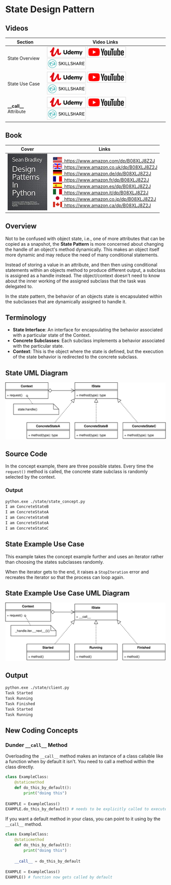 # State Design Pattern

## Videos

Section | Video Links
-|-
State Overview | <a id="udemyVideoLink" href="https://www.udemy.com/course/design-patterns-in-python/learn/lecture/25650184/?referralCode=7493DBBBF97FF2B0D24D" target="_blank" title="State Overview"><img src="/img/udemy_btn_sm.gif" alt="State Overview"/></a>&nbsp;<a id="ytVideoLink" href="https://youtu.be/Uh8hnm0jVgI&list=PLKWUX7aMnlEJzRvCXnwFEdk_WJDNjMDOo" target="_blank" title="State Overview"><img src="/img/yt_btn_sm.gif" alt="State Overview"/></a>&nbsp;<a id="skillShareVideoLink" href="https://skl.sh/34SM2Xg" target="_blank" title="State Overview"><img src="/img/skillshare_btn_sm.gif" alt="State Overview"/></a>
State Use Case | <a id="udemyVideoLink" href="https://www.udemy.com/course/design-patterns-in-python/learn/lecture/25650190/?referralCode=7493DBBBF97FF2B0D24D" target="_blank" title="State Use Case"><img src="/img/udemy_btn_sm.gif" alt="State Use Case"/></a>&nbsp;<a id="ytVideoLink" href="https://youtu.be/XMLVWYuxpuo&list=PLKWUX7aMnlEJzRvCXnwFEdk_WJDNjMDOo" target="_blank" title="State Use Case"><img src="/img/yt_btn_sm.gif" alt="State Use Case"/></a>&nbsp;<a id="skillShareVideoLink" href="https://skl.sh/34SM2Xg" target="_blank" title="State Use Case"><img src="/img/skillshare_btn_sm.gif" alt="State Use Case"/></a>
**\_\_call\_\_** Attribute | <a id="udemyVideoLink" href="https://www.udemy.com/course/design-patterns-in-python/learn/lecture/25650196/?referralCode=7493DBBBF97FF2B0D24D" target="_blank" title="Dunder __call__ Attribute"><img src="/img/udemy_btn_sm.gif" alt="Dunder __call__ Attribute"/></a>&nbsp;<a id="ytVideoLink" href="https://youtu.be/gGlSJo5NoRA&list=PLKWUX7aMnlEJzRvCXnwFEdk_WJDNjMDOo" target="_blank" title="Dunder __call__ Attribute"><img src="/img/yt_btn_sm.gif" alt="Dunder __call__ Attribute"/></a>&nbsp;<a id="skillShareVideoLink" href="https://skl.sh/34SM2Xg" target="_blank" title="Dunder __call__ Attribute"><img src="/img/skillshare_btn_sm.gif" alt="Dunder __call__ Attribute"/></a>

## Book 

Cover | Links
-|-
![Design Patterns In Python (ASIN : B08XLJ8Z2J)](/img/design_patterns_in_python_book_125x178.jpg) | &nbsp;<a href="https://www.amazon.com/dp/B08XLJ8Z2J"><img src="/img/flag_us.gif">&nbsp; https://www.amazon.com/dp/B08XLJ8Z2J</a><br/>&nbsp;<a href="https://www.amazon.co.uk/dp/B08XLJ8Z2J"><img src="/img/flag_uk.gif">&nbsp; https://www.amazon.co.uk/dp/B08XLJ8Z2J</a><br/>&nbsp;<a href="https://www.amazon.de/dp/B08XLJ8Z2J"><img src="/img/flag_de.gif">&nbsp; https://www.amazon.de/dp/B08XLJ8Z2J</a><br/>&nbsp;<a href="https://www.amazon.fr/dp/B08XLJ8Z2J"><img src="/img/flag_fr.gif">&nbsp; https://www.amazon.fr/dp/B08XLJ8Z2J</a><br/>&nbsp;<a href="https://www.amazon.es/dp/B08XLJ8Z2J"><img src="/img/flag_es.gif">&nbsp; https://www.amazon.es/dp/B08XLJ8Z2J</a><br/>&nbsp;<a href="https://www.amazon.it/dp/B08XLJ8Z2J"><img src="/img/flag_it.gif">&nbsp; https://www.amazon.it/dp/B08XLJ8Z2J</a><br/>&nbsp;<a href="https://www.amazon.co.jp/dp/B08XLJ8Z2J"><img src="/img/flag_jp.gif">&nbsp; https://www.amazon.co.jp/dp/B08XLJ8Z2J</a><br/>&nbsp;<a href="https://www.amazon.ca/dp/B08XLJ8Z2J"><img src="/img/flag_ca.gif">&nbsp; https://www.amazon.ca/dp/B08XLJ8Z2J</a>

## Overview

Not to be confused with object state, i.e., one of more attributes that can be copied as a snapshot, the **State Pattern** is more concerned about changing the handle of an object's method dynamically. This makes an object itself more dynamic and may reduce the need of many conditional statements.

Instead of storing a value in an attribute, and then then using conditional statements within an objects method to produce different output, a subclass is assigned as a handle instead. The object/context doesn't need to know about the inner working of the assigned subclass that the task was delegated to. 

In the state pattern, the behavior of an objects state is encapsulated within the subclasses that are dynamically assigned to handle it.

## Terminology

* **State Interface**: An interface for encapsulating the behavior associated with a particular state of the Context.
* **Concrete Subclasses**: Each subclass implements a behavior associated with the particular state.
* **Context**: This is the object where the state is defined, but the execution of the state behavior is redirected to the concrete subclass.

## State UML Diagram

![State UML Diagram](/img/state_concept.svg)

## Source Code

In the concept example, there are three possible states. Every time the `request()` method is called, the concrete state subclass is randomly selected by the context.

### Output

``` bash
python.exe ./state/state_concept.py
I am ConcreteStateB
I am ConcreteStateA
I am ConcreteStateB
I am ConcreteStateA
I am ConcreteStateC
```

## State Example Use Case

This example takes the concept example further and uses an iterator rather than choosing the states subclasses randomly. 

When the iterator gets to the end, it raises a `StopIteration` error and recreates the iterator so that the process can loop again.

## State Example Use Case UML Diagram

![State Example Use Case UML Diagram](/img/state_example.svg)

## Output

``` bash
python.exe ./state/client.py
Task Started
Task Running
Task Finished
Task Started
Task Running
```

## New Coding Concepts

### Dunder `__call__` Method

Overloading the `__call__` method makes an instance of a class callable like a function when by default it isn't. You need to call a method within the class directly. 

``` python
class ExampleClass:
    @staticmethod
    def do_this_by_default():
        print("doing this")

EXAMPLE = ExampleClass()
EXAMPLE.do_this_by_default() # needs to be explicitly called to execute
```

If you want a default method in your class, you can point to it using by the `__call__` method.

``` python
class ExampleClass:
    @staticmethod
    def do_this_by_default():
        print("doing this")

    __call__ = do_this_by_default

EXAMPLE = ExampleClass()
EXAMPLE() # function now gets called by default
```
